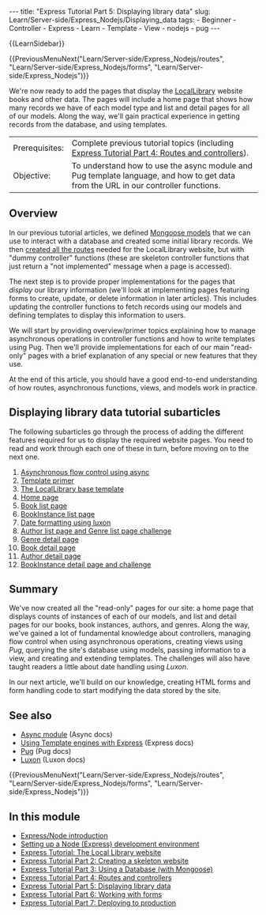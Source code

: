 --- title: "Express Tutorial Part 5: Displaying library data" slug: Learn/Server-side/Express_Nodejs/Displaying_data tags: - Beginner - Controller - Express - Learn - Template - View - nodejs - pug ---

{{LearnSidebar}}

{{PreviousMenuNext("Learn/Server-side/Express\_Nodejs/routes", "Learn/Server-side/Express\_Nodejs/forms", "Learn/Server-side/Express\_Nodejs")}}

We're now ready to add the pages that display the [LocalLibrary](/en-US/docs/Learn/Server-side/Express_Nodejs/Tutorial_local_library_website) website books and other data. The pages will include a home page that shows how many records we have of each model type and list and detail pages for all of our models. Along the way, we'll gain practical experience in getting records from the database, and using templates.

<table><tbody><tr class="odd"><td>Prerequisites:</td><td>Complete previous tutorial topics (including <a href="/en-US/docs/Learn/Server-side/Express_Nodejs/routes">Express Tutorial Part 4: Routes and controllers</a>).</td></tr><tr class="even"><td>Objective:</td><td>To understand how to use the async module and Pug template language, and how to get data from the URL in our controller functions.</td></tr></tbody></table>

## Overview

In our previous tutorial articles, we defined [Mongoose models](/en-US/docs/Learn/Server-side/Express_Nodejs/mongoose) that we can use to interact with a database and created some initial library records. We then [created all the routes](/en-US/docs/Learn/Server-side/Express_Nodejs/routes) needed for the LocalLibrary website, but with "dummy controller" functions (these are skeleton controller functions that just return a "not implemented" message when a page is accessed).

The next step is to provide proper implementations for the pages that _display_ our library information (we'll look at implementing pages featuring forms to create, update, or delete information in later articles). This includes updating the controller functions to fetch records using our models and defining templates to display this information to users.

We will start by providing overview/primer topics explaining how to manage asynchronous operations in controller functions and how to write templates using Pug. Then we'll provide implementations for each of our main "read-only" pages with a brief explanation of any special or new features that they use.

At the end of this article, you should have a good end-to-end understanding of how routes, asynchronous functions, views, and models work in practice.

## Displaying library data tutorial subarticles

The following subarticles go through the process of adding the different features required for us to display the required website pages. You need to read and work through each one of these in turn, before moving on to the next one.

1.  [Asynchronous flow control using async](/en-US/docs/Learn/Server-side/Express_Nodejs/Displaying_data/flow_control_using_async)
2.  [Template primer](/en-US/docs/Learn/Server-side/Express_Nodejs/Displaying_data/Template_primer)
3.  [The LocalLibrary base template](/en-US/docs/Learn/Server-side/Express_Nodejs/Displaying_data/LocalLibrary_base_template)
4.  [Home page](/en-US/docs/Learn/Server-side/Express_Nodejs/Displaying_data/Home_page)
5.  [Book list page](/en-US/docs/Learn/Server-side/Express_Nodejs/Displaying_data/Book_list_page)
6.  [BookInstance list page](/en-US/docs/Learn/Server-side/Express_Nodejs/Displaying_data/BookInstance_list_page)
7.  [Date formatting using luxon](/en-US/docs/Learn/Server-side/Express_Nodejs/Displaying_data/Date_formatting_using_moment)
8.  [Author list page and Genre list page challenge](/en-US/docs/Learn/Server-side/Express_Nodejs/Displaying_data/Author_list_page)
9.  [Genre detail page](/en-US/docs/Learn/Server-side/Express_Nodejs/Displaying_data/Genre_detail_page)
10. [Book detail page](/en-US/docs/Learn/Server-side/Express_Nodejs/Displaying_data/Book_detail_page)
11. [Author detail page](/en-US/docs/Learn/Server-side/Express_Nodejs/Displaying_data/Author_detail_page)
12. [BookInstance detail page and challenge](/en-US/docs/Learn/Server-side/Express_Nodejs/Displaying_data/BookInstance_detail_page_and_challenge)

## Summary

We've now created all the "read-only" pages for our site: a home page that displays counts of instances of each of our models, and list and detail pages for our books, book instances, authors, and genres. Along the way, we've gained a lot of fundamental knowledge about controllers, managing flow control when using asynchronous operations, creating views using _Pug_, querying the site's database using models, passing information to a view, and creating and extending templates. The challenges will also have taught readers a little about date handling using _Luxon_.

In our next article, we'll build on our knowledge, creating HTML forms and form handling code to start modifying the data stored by the site.

## See also

- [Async module](https://caolan.github.io/async/) (Async docs)
- [Using Template engines with Express](https://expressjs.com/en/guide/using-template-engines.html) (Express docs)
- [Pug](https://pugjs.org/api/getting-started.html) (Pug docs)
- [Luxon](https://moment.github.io/luxon/docs/) (Luxon docs)

{{PreviousMenuNext("Learn/Server-side/Express\_Nodejs/routes", "Learn/Server-side/Express\_Nodejs/forms", "Learn/Server-side/Express\_Nodejs")}}

## In this module

- [Express/Node introduction](/en-US/docs/Learn/Server-side/Express_Nodejs/Introduction)
- [Setting up a Node (Express) development environment](/en-US/docs/Learn/Server-side/Express_Nodejs/development_environment)
- [Express Tutorial: The Local Library website](/en-US/docs/Learn/Server-side/Express_Nodejs/Tutorial_local_library_website)
- [Express Tutorial Part 2: Creating a skeleton website](/en-US/docs/Learn/Server-side/Express_Nodejs/skeleton_website)
- [Express Tutorial Part 3: Using a Database (with Mongoose)](/en-US/docs/Learn/Server-side/Express_Nodejs/mongoose)
- [Express Tutorial Part 4: Routes and controllers](/en-US/docs/Learn/Server-side/Express_Nodejs/routes)
- [Express Tutorial Part 5: Displaying library data](/en-US/docs/Learn/Server-side/Express_Nodejs/Displaying_data)
- [Express Tutorial Part 6: Working with forms](/en-US/docs/Learn/Server-side/Express_Nodejs/forms)
- [Express Tutorial Part 7: Deploying to production](/en-US/docs/Learn/Server-side/Express_Nodejs/deployment)
